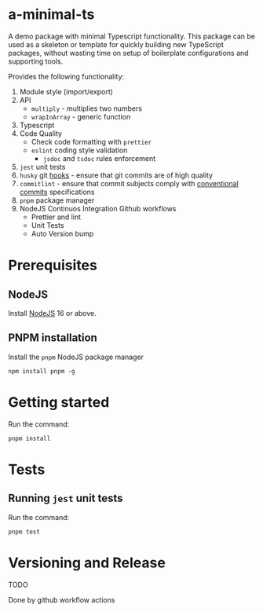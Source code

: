 # a-minimal-ts

A demo package with minimal Typescript functionality.
This package can be used as a skeleton or template for quickly building new TypeScript packages, without wasting time on setup of boilerplate configurations and supporting tools.

Provides the following functionality:

1. Module style (import/export)
2. API
   - `multiply` - multiplies two numbers
   - `wrapInArray` - generic function
3. Typescript
4. Code Quality
   - Check code formatting with `prettier`
   - `eslint` coding style validation
     - `jsdoc` and `tsdoc` rules enforcement
6. `jest` unit tests
7. `husky` git [hooks](https://git-scm.com/docs/githooks) - ensure that git commits are of high quality
8. `commitlint` - ensure that commit subjects comply with [conventional commits](https://www.conventionalcommits.org/en/v1.0.0/) specifications
9. `pnpm` package manager
10. NodeJS Continuos Integration Github workflows
    - Prettier and lint
    - Unit Tests
    - Auto Version bump

# Prerequisites

## NodeJS

Install [NodeJS](https://nodejs.org/en/download/) 16 or above.

## PNPM installation

Install the `pnpm` NodeJS package manager

```
npm install pnpm -g
```

# Getting started

Run the command:

```shell
pnpm install
```

# Tests

## Running `jest` unit tests

Run the command:

```shell
pnpm test
```

# Versioning and Release
TODO

Done by github workflow actions
